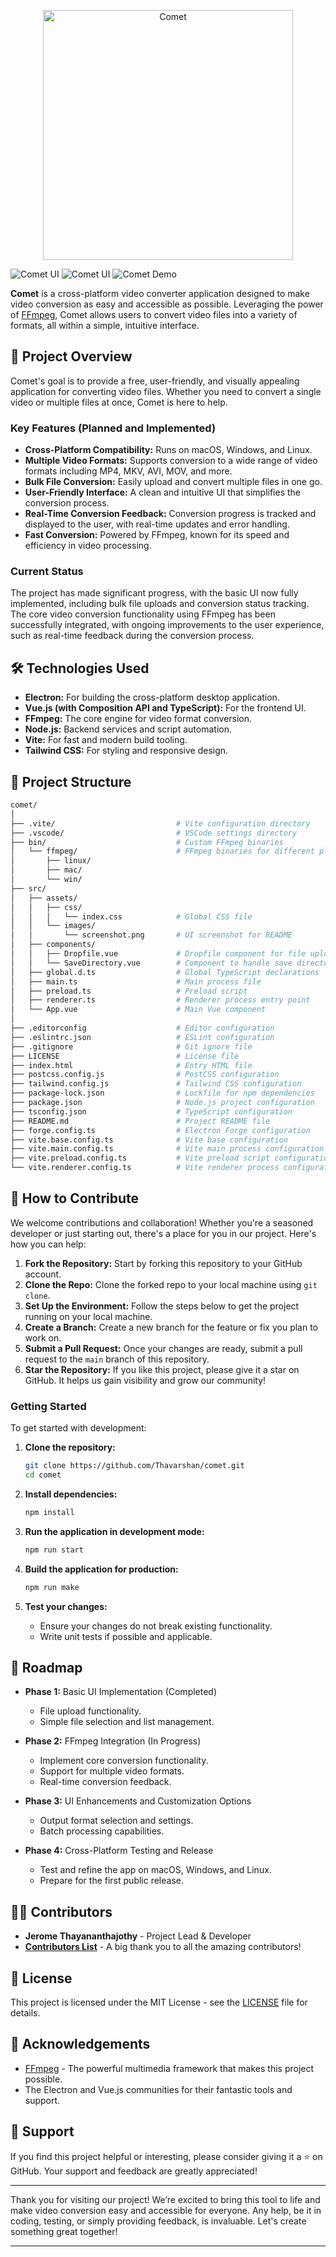 <p align="center"><a href="https://thavarshan.com" target="_blank"><img src="https://github.com/Thavarshan/comet/blob/main/src/assets/images/logo.png" width="400" height="400" alt="Comet"></a></p>

![Comet UI](./src/assets/images/screenshot_1.png)
![Comet UI](./src/assets/images/screenshot_2.png)
![Comet Demo](./src/assets/images/demo.gif)

**Comet** is a cross-platform video converter application designed to make video conversion as easy and accessible as possible. Leveraging the power of [FFmpeg](https://ffmpeg.org/), Comet allows users to convert video files into a variety of formats, all within a simple, intuitive interface.

## 🚀 Project Overview

Comet's goal is to provide a free, user-friendly, and visually appealing application for converting video files. Whether you need to convert a single video or multiple files at once, Comet is here to help.

### Key Features (Planned and Implemented)

- **Cross-Platform Compatibility:** Runs on macOS, Windows, and Linux.
- **Multiple Video Formats:** Supports conversion to a wide range of video formats including MP4, MKV, AVI, MOV, and more.
- **Bulk File Conversion:** Easily upload and convert multiple files in one go.
- **User-Friendly Interface:** A clean and intuitive UI that simplifies the conversion process.
- **Real-Time Conversion Feedback:** Conversion progress is tracked and displayed to the user, with real-time updates and error handling.
- **Fast Conversion:** Powered by FFmpeg, known for its speed and efficiency in video processing.

### Current Status

The project has made significant progress, with the basic UI now fully implemented, including bulk file uploads and conversion status tracking. The core video conversion functionality using FFmpeg has been successfully integrated, with ongoing improvements to the user experience, such as real-time feedback during the conversion process.

## 🛠️ Technologies Used

- **Electron:** For building the cross-platform desktop application.
- **Vue.js (with Composition API and TypeScript):** For the frontend UI.
- **FFmpeg:** The core engine for video format conversion.
- **Node.js:** Backend services and script automation.
- **Vite:** For fast and modern build tooling.
- **Tailwind CSS:** For styling and responsive design.

## 📂 Project Structure

```bash
comet/
│
├── .vite/                           # Vite configuration directory
├── .vscode/                         # VSCode settings directory
├── bin/                             # Custom FFmpeg binaries
│   └── ffmpeg/                      # FFmpeg binaries for different platforms
│       ├── linux/
│       ├── mac/
│       └── win/
├── src/
│   ├── assets/
│   │   ├── css/
│   │   │   └── index.css            # Global CSS file
│   │   └── images/
│   │       └── screenshot.png       # UI screenshot for README
│   ├── components/
│   │   ├── Dropfile.vue             # Dropfile component for file uploads
│   │   └── SaveDirectory.vue        # Component to handle save directory selection
│   ├── global.d.ts                  # Global TypeScript declarations
│   ├── main.ts                      # Main process file
│   ├── preload.ts                   # Preload script
│   ├── renderer.ts                  # Renderer process entry point
│   └── App.vue                      # Main Vue component
│
├── .editorconfig                    # Editor configuration
├── .eslintrc.json                   # ESLint configuration
├── .gitignore                       # Git ignore file
├── LICENSE                          # License file
├── index.html                       # Entry HTML file
├── postcss.config.js                # PostCSS configuration
├── tailwind.config.js               # Tailwind CSS configuration
├── package-lock.json                # Lockfile for npm dependencies
├── package.json                     # Node.js project configuration
├── tsconfig.json                    # TypeScript configuration
├── README.md                        # Project README file
├── forge.config.ts                  # Electron Forge configuration
├── vite.base.config.ts              # Vite base configuration
├── vite.main.config.ts              # Vite main process configuration
├── vite.preload.config.ts           # Vite preload script configuration
└── vite.renderer.config.ts          # Vite renderer process configuration
```

## 🚧 How to Contribute

We welcome contributions and collaboration! Whether you're a seasoned developer or just starting out, there's a place for you in our project. Here's how you can help:

1. **Fork the Repository:** Start by forking this repository to your GitHub account.
2. **Clone the Repo:** Clone the forked repo to your local machine using `git clone`.
3. **Set Up the Environment:** Follow the steps below to get the project running on your local machine.
4. **Create a Branch:** Create a new branch for the feature or fix you plan to work on.
5. **Submit a Pull Request:** Once your changes are ready, submit a pull request to the `main` branch of this repository.
6. **Star the Repository:** If you like this project, please give it a star on GitHub. It helps us gain visibility and grow our community!

### Getting Started

To get started with development:

1. **Clone the repository:**

   ```bash
   git clone https://github.com/Thavarshan/comet.git
   cd comet
   ```

2. **Install dependencies:**

   ```bash
   npm install
   ```

3. **Run the application in development mode:**

   ```bash
   npm run start
   ```

4. **Build the application for production:**

   ```bash
   npm run make
   ```

5. **Test your changes:**
   - Ensure your changes do not break existing functionality.
   - Write unit tests if possible and applicable.

## 📝 Roadmap

- **Phase 1:** Basic UI Implementation (Completed)
  - File upload functionality.
  - Simple file selection and list management.

- **Phase 2:** FFmpeg Integration (In Progress)
  - Implement core conversion functionality.
  - Support for multiple video formats.
  - Real-time conversion feedback.

- **Phase 3:** UI Enhancements and Customization Options
  - Output format selection and settings.
  - Batch processing capabilities.

- **Phase 4:** Cross-Platform Testing and Release
  - Test and refine the app on macOS, Windows, and Linux.
  - Prepare for the first public release.

## 🧑‍💻 Contributors

- **Jerome Thayananthajothy** - Project Lead & Developer
- [**Contributors List**](https://github.com/Thavarshan/comet/graphs/contributors) - A big thank you to all the amazing contributors!

## 📄 License

This project is licensed under the MIT License - see the [LICENSE](LICENSE) file for details.

## 🌟 Acknowledgements

- [FFmpeg](https://ffmpeg.org/) - The powerful multimedia framework that makes this project possible.
- The Electron and Vue.js communities for their fantastic tools and support.

## 🙌 Support

If you find this project helpful or interesting, please consider giving it a ⭐ on GitHub. Your support and feedback are greatly appreciated!

---

Thank you for visiting our project! We’re excited to bring this tool to life and make video conversion easy and accessible for everyone. Any help, be it in coding, testing, or simply providing feedback, is invaluable. Let's create something great together!

---
